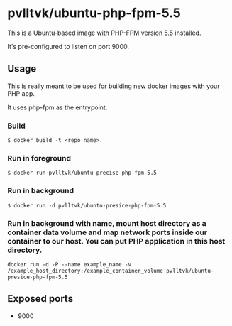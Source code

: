 # pvlltvk/ubuntu-php-fpm-5.5

This is a Ubuntu-based image with PHP-FPM version 5.5 installed.

It's pre-configured to listen on port 9000.

## Usage

This is really meant to be used for building new docker images with
your PHP app.

It uses php-fpm as the entrypoint.

### Build

```
$ docker build -t <repo name>.
```

### Run in foreground

```
$ docker run pvlltvk/ubuntu-precise-php-fpm-5.5
```

### Run in background
```
$ docker run -d pvlltvk/ubuntu-presice-php-fpm-5.5
```

### Run in background with name, mount host directory as a container data volume and map network ports inside our container to our host. You can put PHP application in this host directory. 
```
docker run -d -P --name example_name -v /example_host_directory:/example_container_volume pvlltvk/ubuntu-presice-php-fpm-5.5
```

## Exposed ports

* 9000
